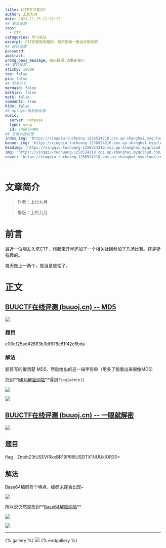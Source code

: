```yaml
---
title: 《CTF学习笔记》
author: 上杉九月
date: 2021-11-15 21:32:12
## 基本设置
tags:
  - CTF
categories: 学习笔记
excerpt: CTF还是挺有趣的，每天都做一做当作放松吧
## 密码设置
password: 
abstract: 
wrong_pass_message: 密码错误,请重新输入
## 置顶设置
sticky: 10000
top: false
pin: false
## 相关开关
mermaid: false
mathjax: false
math: false
comments: true
hide: false
## Aplayer播放器设置
music:
  server: netease
  type: song
  id: 545854400
## 文章头图设置
index_img: 'https://xingqiu-tuchuang-1256524210.cos.ap-shanghai.myqcloud.com/5199/Wallpaper/4.jpg'
banner_img: 'https://xingqiu-tuchuang-1256524210.cos.ap-shanghai.myqcloud.com/5199/Wallpaper/4.jpg'
headimg: 'https://xingqiu-tuchuang-1256524210.cos.ap-shanghai.myqcloud.com/5199/Wallpaper/4.jpg'
img: 'https://xingqiu-tuchuang-1256524210.cos.ap-shanghai.myqcloud.com/5199/Wallpaper/4.jpg'
cover: 'https://xingqiu-tuchuang-1256524210.cos.ap-shanghai.myqcloud.com/5199/Wallpaper/4.jpg'

---
```


# 文章简介

> 作者：上杉九月
>
> 排版：上杉九月

# 前言

最近一位朋友入坑CTF，想起来开学还加了一个相关社团参加了几场比赛。还是挺有趣的。

每天做上一两个，就当是放松了。

# 正文

## [BUUCTF在线评测 (buuoj.cn) -- MD5](https://buuoj.cn/challenges#MD5)

![](https://xingqiu-tuchuang-1256524210.cos.ap-shanghai.myqcloud.com/5199/CTF_Crypto/1.png)

### 题目

e00cf25ad42683b3df678c61f42c6bda

### 解法

题目写的很清楚 MD5，然后给出的这一端字符串（用多了能看出来很像MD5）

扔到**[MD5解密网站](https://www.cmd5.com/)**得到`flag{admin1}`

![](https://xingqiu-tuchuang-1256524210.cos.ap-shanghai.myqcloud.com/5199/CTF_Crypto/2.png)

![](https://xingqiu-tuchuang-1256524210.cos.ap-shanghai.myqcloud.com/5199/CTF_Crypto/3.png)

## [BUUCTF在线评测 (buuoj.cn) -- 一眼就解密](https://buuoj.cn/challenges#一眼就解密)

![](https://xingqiu-tuchuang-1256524210.cos.ap-shanghai.myqcloud.com/5199/CTF_Crypto/4.png)

## 题目

flag：ZmxhZ3tUSEVfRkxBR19PRl9USElTX1NUUklOR30=

## 解法

Base64编码有个特点，编码末尾会出现`=`

![](https://xingqiu-tuchuang-1256524210.cos.ap-shanghai.myqcloud.com/5199/CTF_Crypto/5.png)

所以说仍然是放到**[Base64解密网站](https://www.qqxiuzi.cn/bianma/base64.htm)**

![](https://xingqiu-tuchuang-1256524210.cos.ap-shanghai.myqcloud.com/5199/CTF_Crypto/6.png)

![](https://xingqiu-tuchuang-1256524210.cos.ap-shanghai.myqcloud.com/5199/CTF_Crypto/7.png)

---

{% gallery %}
![](https://xingqiu-tuchuang-1256524210.cos.ap-shanghai.myqcloud.com/5199/about_me.png)
{% endgallery %}